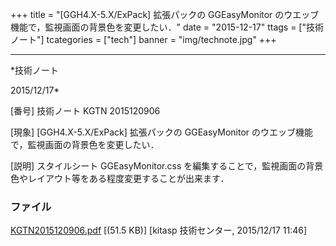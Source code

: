 ﻿+++
title = "[GGH4.X-5.X/ExPack] 拡張パックの GGEasyMonitor のウエッブ機能で，監視画面の背景色を変更したい．"
date = "2015-12-17"
ttags = ["技術ノート"]
tcategories = ["tech"]
banner = "img/technote.jpg"
+++

-----------------------------------------------------------------------------------------------------------------------------

*技術ノート

2015/12/17*


[番号]
技術ノート KGTN 2015120906

[現象]
[GGH4.X-5.X/ExPack] 拡張パックの GGEasyMonitor
のウエッブ機能で，監視画面の背景色を変更したい．

[説明]
スタイルシート GGEasyMonitor.css
を編集することで，監視画面の背景色やレイアウト等をある程度変更することが出来ます．


### ファイル

 
 


[KGTN2015120906.pdf](http://techreport.kitasp.net/attachments/download/2380/KGTN2015120906.pdf)
 [(51.5 KB)] [kitasp 技術センター, 2015/12/17
11:46]


 


 


